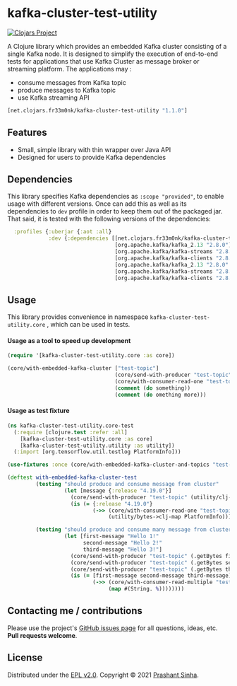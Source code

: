 # kafka-cluster-test-utility
[![Clojars Project](https://img.shields.io/clojars/v/net.clojars.fr33m0nk/kafka-cluster-test-utility.svg)](https://clojars.org/net.clojars.fr33m0nk/kafka-cluster-test-utility)

A Clojure library which provides an embedded Kafka cluster consisting of a single Kafka node.
It is designed to simplify the execution of end-to-end tests for applications that use Kafka Cluster as message broker or streaming platform.
The applications may :
* consume messages from Kafka topic
* produce messages to Kafka topic
* use Kafka streaming API

```clojure
[net.clojars.fr33m0nk/kafka-cluster-test-utility "1.1.0"]
```

## Features
* Small, simple library with thin wrapper over Java API
* Designed for users to provide Kafka dependencies

## Dependencies

This library specifies Kafka dependencies as `:scope "provided"`, to enable usage with different versions.
Once can add this as well as its dependencies to `dev` profile in order to keep them out of the packaged jar.
That said, it is tested with the following versions of the dependencies:
```clojure
  :profiles {:uberjar {:aot :all}
             :dev {:dependencies [[net.clojars.fr33m0nk/kafka-cluster-test-utility "0.2.0"]
                                  [org.apache.kafka/kafka_2.13 "2.8.0"]
                                  [org.apache.kafka/kafka-streams "2.8.0"]
                                  [org.apache.kafka/kafka-clients "2.8.0"]
                                  [org.apache.kafka/kafka_2.13 "2.8.0" :classifier "test"]
                                  [org.apache.kafka/kafka-streams "2.8.0" :classifier "test"]
                                  [org.apache.kafka/kafka-clients "2.8.0" :classifier "test"]]}}
```

## Usage

This library provides convenience in namespace `kafka-cluster-test-utility.core`
, which can be used in tests.

#### Usage as a tool to speed up development
```clojure
(require '[kafka-cluster-test-utility.core :as core])

(core/with-embedded-kafka-cluster ["test-topic"]
                                  (core/send-with-producer "test-topic" (.getBytes "hello dost"))
                                  (core/with-consumer-read-one "test-topic" 2)
                                  (comment (do something))
                                  (comment (do omething more)))
```

#### Usage as test fixture  
```clojure
(ns kafka-cluster-test-utility.core-test
  (:require [clojure.test :refer :all]
    [kafka-cluster-test-utility.core :as core]
    [kafka-cluster-test-utility.utility :as utility])
  (:import [org.tensorflow.util.testlog PlatformInfo]))

(use-fixtures :once (core/with-embedded-kafka-cluster-and-topics "test-topic"))

(deftest with-embedded-kafka-cluster-test
         (testing "should produce and consume message from cluster"
                  (let [message {:release "4.19.0"}]
                    (core/send-with-producer "test-topic" (utility/clj-map->bytes PlatformInfo message))
                    (is (= {:release "4.19.0"}
                           (->> (core/with-consumer-read-one "test-topic" 2)
                                (utility/bytes->clj-map PlatformInfo))))))

         (testing "should produce and consume many message from cluster"
                  (let [first-message "Hello 1!"
                        second-message "Hello 2!"
                        third-message "Hello 3!"]
                    (core/send-with-producer "test-topic" (.getBytes first-message))
                    (core/send-with-producer "test-topic" (.getBytes second-message))
                    (core/send-with-producer "test-topic" (.getBytes third-message))
                    (is (= [first-message second-message third-message]
                           (->> (core/with-consumer-read-multiple "test-topic" 2)
                                (map #(String. %))))))))
```

## Contacting me / contributions

Please use the project's [GitHub issues page] for all questions, ideas, etc. **Pull requests welcome**.

## License

Distributed under the [EPL v2.0].
Copyright © 2021 [Prashant Sinha].

<!--- Standard links -->
[fr33m0nk]: https://github.com/fr33m0nk
[Prashant Sinha]: https://www.linkedin.com/in/prashantsinha0

<!--- Standard links (repo specific) -->
[EPL v2.0]: https://raw.githubusercontent.com/fr33m0nk/kafka-cluster-test-utility/master/LICENSE
[GitHub issues page]: https://github.com/fr33m0nk/kafka-cluster-test-utility/issues
